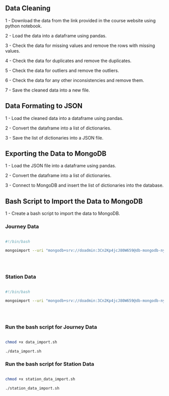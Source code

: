 
## Data Cleaning

1 - Download the data from the link provided in the course website using python notebook.

2 - Load the data into a dataframe using pandas.

3 - Check the data for missing values and remove the rows with missing values.

4 - Check the data for duplicates and remove the duplicates.

5 - Check the data for outliers and remove the outliers.

6 - Check the data for any other inconsistencies and remove them.

7 - Save the cleaned data into a new file.

## Data Formating to JSON

1 - Load the cleaned data into a dataframe using pandas.

2 - Convert the dataframe into a list of dictionaries.

3 - Save the list of dictionaries into a JSON file.


## Exporting the Data to MongoDB

1 - Load the JSON file into a dataframe using pandas.

2 - Convert the dataframe into a list of dictionaries.

3 - Connect to MongoDB and insert the list of dictionaries into the database.

## Bash Script to Import the Data to MongoDB

1 - Create a bash script to import the data to MongoDB.


### Journey Data

```bash

#!/bin/bash

mongoimport --uri "mongodb+srv://doadmin:3Cn2Kp4jcJ80W659@db-mongodb-nyc1-22526-ccc29d80.mongo.ondigitalocean.com/admin?tls=true&authSource=admin" --collection journey --jsonArray --type json  --file data.json





```
### Station Data

```bash

#!/bin/bash

mongoimport --uri "mongodb+srv://doadmin:3Cn2Kp4jcJ80W659@db-mongodb-nyc1-22526-ccc29d80.mongo.ondigitalocean.com/admin?tls=true&authSource=admin" --collection stations --jsonArray --type json  --file station_data.json





```


### Run the bash script for Journey Data

```bash

chmod +x data_import.sh

./data_import.sh

```


### Run the bash script for Station Data

```bash

chmod +x station_data_import.sh

./station_data_import.sh

```










